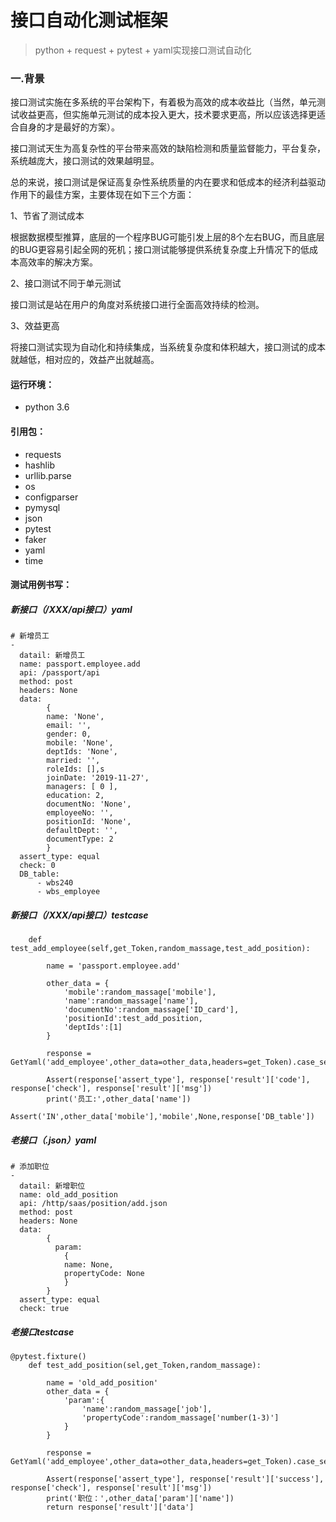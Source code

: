 # 接口自动化测试框架
>python + request + pytest + yaml实现接口测试自动化
### 一.背景
   接口测试实施在多系统的平台架构下，有着极为高效的成本收益比（当然，单元测试收益更高，但实施单元测试的成本投入更大，技术要求更高，所以应该选择更适合自身的才是最好的方案）。

接口测试天生为高复杂性的平台带来高效的缺陷检测和质量监督能力，平台复杂，系统越庞大，接口测试的效果越明显。

总的来说，接口测试是保证高复杂性系统质量的内在要求和低成本的经济利益驱动作用下的最佳方案，主要体现在如下三个方面：

1、节省了测试成本

   根据数据模型推算，底层的一个程序BUG可能引发上层的8个左右BUG，而且底层的BUG更容易引起全网的死机；接口测试能够提供系统复杂度上升情况下的低成本高效率的解决方案。

2、接口测试不同于单元测试

   接口测试是站在用户的角度对系统接口进行全面高效持续的检测。

3、效益更高

   将接口测试实现为自动化和持续集成，当系统复杂度和体积越大，接口测试的成本就越低，相对应的，效益产出就越高。
#### 运行环境：
+ python 3.6
#### 引用包：
+ requests
+ hashlib
+ urllib.parse
+ os
+ configparser
+ pymysql
+ json
+ pytest
+ faker
+ yaml
+ time
#### 测试用例书写：
##### 新接口（/XXX/api接口）yaml
```
# 新增员工
-
  datail: 新增员工
  name: passport.employee.add
  api: /passport/api
  method: post
  headers: None
  data:
        {
        name: 'None',
        email: '',
        gender: 0,
        mobile: 'None',
        deptIds: 'None',
        married: '',
        roleIds: [],s
        joinDate: '2019-11-27',
        managers: [ 0 ],
        education: 2,
        documentNo: 'None',
        employeeNo: '',
        positionId: 'None',
        defaultDept: '',
        documentType: 2
        }
  assert_type: equal
  check: 0
  DB_table:
      - wbs240
      - wbs_employee
```
##### 新接口（/XXX/api接口）testcase
```
    def test_add_employee(self,get_Token,random_massage,test_add_position):

        name = 'passport.employee.add'

        other_data = {
            'mobile':random_massage['mobile'],
            'name':random_massage['name'],
            'documentNo':random_massage['ID_card'],
            'positionId':test_add_position,
            'deptIds':[1]
        }

        response = GetYaml('add_employee',other_data=other_data,headers=get_Token).case_select(name)

        Assert(response['assert_type'], response['result']['code'], response['check'], response['result']['msg'])
        print('员工:',other_data['name'])
        Assert('IN',other_data['mobile'],'mobile',None,response['DB_table'])
```
##### 老接口（.json）yaml
```
# 添加职位
-
  datail: 新增职位
  name: old_add_position
  api: /http/saas/position/add.json
  method: post
  headers: None
  data:
        {
          param:
            {
            name: None,
            propertyCode: None
            }
        }
  assert_type: equal
  check: true
```
##### 老接口testcase
```
@pytest.fixture()
    def test_add_position(sel,get_Token,random_massage):

        name = 'old_add_position'
        other_data = {
            'param':{
                'name':random_massage['job'],
                'propertyCode':random_massage['number(1-3)']
            }
        }

        response = GetYaml('add_employee',other_data=other_data,headers=get_Token).case_select(name)

        Assert(response['assert_type'], response['result']['success'], response['check'], response['result']['msg'])
        print('职位：',other_data['param']['name'])
        return response['result']['data']
```